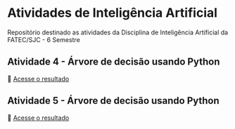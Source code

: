 # Atividades de Inteligência Artificial

Repositório destinado as atividades da Disciplina de Inteligência Artificial da FATEC/SJC - 6 Semestre

## Atividade 4 - Árvore de decisão usando Python

👀 [Acesse o resultado](https://github.com/krusader1982/inteligencia_artificial/blob/master/atividade4/arvore_decisao.ipynb)

## Atividade 5 - Árvore de decisão usando Python

👀 [Acesse o resultado](https://github.com/krusader1982/inteligencia_artificial/blob/master/atividade5/regressao_linear.ipynb)
